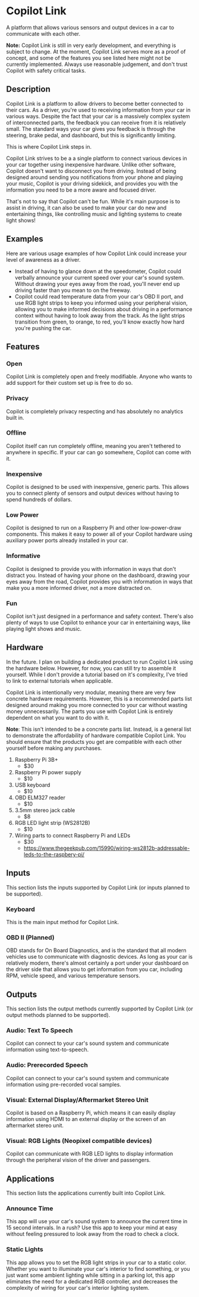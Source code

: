 # Copilot Link

A platform that allows various sensors and output devices in a car to communicate with each other.

**Note:** Copilot Link is still in very early development, and everything is subject to change. At the moment, Copilot Link serves more as a proof of concept, and some of the features you see listed here might not be currently implemented. Always use reasonable judgement, and don't trust Copilot with safety critical tasks.


## Description

Copilot Link is a platform to allow drivers to become better connected to their cars. As a driver, you're used to receiving information from your car in various ways. Despite the fact that your car is a massively complex system of interconnected parts, the feedback you can receive from it is relatively small. The standard ways your car gives you feedback is through the steering, brake pedal, and dashboard, but this is significantly limiting.

This is where Copilot Link steps in.

Copilot Link strives to be a a single platform to connect various devices in your car together using inexpensive hardware. Unlike other software, Copilot doesn't want to disconnect you from driving. Instead of being designed around sending you notifications from your phone and playing your music, Copilot is your driving sidekick, and provides you with the information you need to be a more aware and focused driver.

That's not to say that Copilot can't be fun. While it's main purpose is to assist in driving, it can also be used to make your car do new and entertaining things, like controlling music and lighting systems to create light shows!

## Examples

Here are various usage examples of how Copilot Link could increase your level of awareness as a driver.

- Instead of having to glance down at the speedometer, Copilot could verbally announce your current speed over your car's sound system. Without drawing your eyes away from the road, you'll never end up driving faster than you mean to on the freeway.
- Copilot could read temperature data from your car's OBD II port, and use RGB light strips to keep you informed using your peripheral vision, allowing you to make informed decisions about driving in a performance context without having to look away from the track. As the light strips transition from green, to orange, to red, you'll know exactly how hard you're pushing the car.


## Features

### Open

Copilot Link is completely open and freely modifiable. Anyone who wants to add support for their custom set up is free to do so.

### Privacy

Copilot is completely privacy respecting and has absolutely no analytics built in.

### Offline

Copilot itself can run completely offline, meaning you aren't tethered to anywhere in specific. If your car can go somewhere, Copilot can come with it.

### Inexpensive

Copilot is designed to be used with inexpensive, generic parts. This allows you to connect plenty of sensors and output devices without having to spend hundreds of dollars.

### Low Power

Copilot is designed to run on a Raspberry Pi and other low-power-draw components. This makes it easy to power all of your Copilot hardware using auxiliary power ports already installed in your car.

### Informative

Copilot is designed to provide you with information in ways that don't distract you. Instead of having your phone on the dashboard, drawing your eyes away from the road, Copilot provides you with information in ways that make you a more informed driver, not a more distracted on.

### Fun

Copilot isn't just designed in a performance and safety context. There's also plenty of ways to use Copilot to enhance your car in entertaining ways, like playing light shows and music.


## Hardware

In the future. I plan on building a dedicated product to run Copilot Link using the hardware below. However, for now, you can still try to assemble it yourself. While I don't provide a tutorial based on it's complexity, I've tried to link to external tutorials when applicable.

Copilot Link is intentionally very modular, meaning there are very few concrete hardware requirements. However, this is a recommended parts list designed around making you more connected to your car without wasting money unnecessarily. The parts you use with Copilot Link is entirely dependent on what you want to do with it.

**Note**: This isn't intended to be a concrete parts list. Instead, is a general list to demonstrate the affordability of hardware compatible Copilot Link. You should ensure that the products you get are compatible with each other yourself before making any purchases.

1. Raspberry Pi 3B+
    - $30
2. Raspberry Pi power supply
    - $10
3. USB keyboard
    - $10
4. OBD ELM327 reader
    - $10
5. 3.5mm stereo jack cable
    - $8
6. RGB LED light strip (WS2812B)
    - $10
7. Wiring parts to connect Raspberry Pi and LEDs
    - $30
    - <https://www.thegeekpub.com/15990/wiring-ws2812b-addressable-leds-to-the-raspbery-pi/>


## Inputs

This section lists the inputs supported by Copilot Link (or inputs planned to be supported).

### Keyboard

This is the main input method for Copilot Link.

### OBD II (Planned)

OBD stands for On Board Diagnostics, and is the standard that all modern vehicles use to communicate with diagnostic devices. As long as your car is relatively modern, there's almost certainly a port under your dashboard on the driver side that allows you to get information from you car, including RPM, vehicle speed, and various temperature sensors.


## Outputs

This section lists the output methods currently supported by Copilot Link (or output methods planned to be supported).

### Audio: Text To Speech

Copilot can connect to your car's sound system and communicate information using text-to-speech.

### Audio: Prerecorded Speech

Copilot can connect to your car's sound system and communicate information using pre-recorded vocal samples.

### Visual: External Display/Aftermarket Stereo Unit

Copilot is based on a Raspberry Pi, which means it can easily display information using HDMI to an external display or the screen of an aftermarket stereo unit.

### Visual: RGB Lights (Neopixel compatible devices)

Copilot can communicate with RGB LED lights to display information through the peripheral vision of the driver and passengers.


## Applications

This section lists the applications currently built into Copilot Link.

### Announce Time

This app will use your car's sound system to announce the current time in 15 second intervals. In a rush? Use this app to keep your mind at easy without feeling pressured to look away from the road to check a clock.

### Static Lights

This app allows you to set the RGB light strips in your car to a static color. Whether you want to illuminate your car's interior to find something, or you just want some ambient lighting while sitting in a parking lot, this app eliminates the need for a dedicated RGB controller, and decreases the complexity of wiring for your car's interior lighting system.
